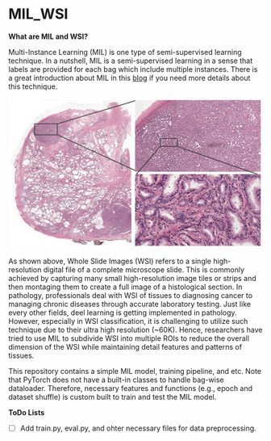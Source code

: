 # MIL_WSI

**What are MIL and WSI?**

Multi-Instance Learning (MIL) is one type of semi-supervised learning technique. In a nutshell, MIL is a semi-supervised learning in a sense that labels are provided for each bag which include multiple instances. There is a great introduction about MIL in this [blog](https://nilg.ai/blog/202105/an-introduction-to-multiple-instance-learning/) if you need more details about this technique. 

![Example 0](./images/tissue.jpg)

As shown above, Whole Slide Images (WSI) refers to a single high-resolution digital file of a complete microscope slide. This is commonly achieved by capturing many small high-resolution image tiles or strips and then montaging them to create a full image of a histological section. In pathology, professionals deal with WSI of tissues to diagnosing cancer to managing chronic diseases through accurate laboratory testing. Just like every other fields, deel learning is getting implemented in pathology. However, especially in WSI classification, it is challenging to utilize such technique due to their ultra high resolution (~60K). Hence, researchers have tried to use MIL to subdivide WSI into multiple ROIs to reduce the overall dimension of the WSI while maintaining detail features and patterns of tissues. 

This repository contains a simple MIL model, training pipeline, and etc. Note that PyTorch does not have a built-in classes to handle bag-wise dataloader. Therefore, necessary features and functions (e.g., epoch and dataset shuffle) is custom built to train and test the MIL model.

**ToDo Lists**
- [ ] Add train.py, eval.py, and ohter necessary files for data preprocessing.
